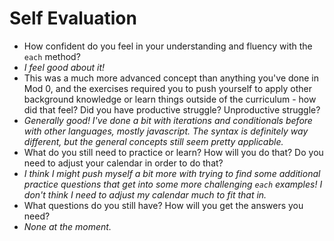 # Self Evaluation

- How confident do you feel in your understanding and fluency with the `each` method?
 - *I feel good about it!*
- This was a much more advanced concept than anything you've done in Mod 0, and the exercises required you to push yourself to apply other background knowledge or learn things outside of the curriculum - how did that feel? Did you have productive struggle? Unproductive struggle?
 - *Generally good! I've done a bit with iterations and conditionals before with other languages, mostly javascript. The syntax is definitely way different, but the general concepts still seem pretty applicable.*
- What do you still need to practice or learn? How will you do that? Do you need to adjust your calendar in order to do that?
 - *I think I might push myself a bit more with trying to find some additional practice questions that get into some more challenging `each` examples! I don't think I need to adjust my calendar much to fit that in.*
- What questions do you still have? How will you get the answers you need?
 - *None at the moment.*

